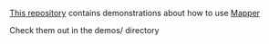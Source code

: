 [This repository](https://github.com/mathjeff/Mapper-Demos) contains demonstrations about how to use [Mapper](https://github.com/mathjeff/Mapper)

Check them out in the demos/ directory
